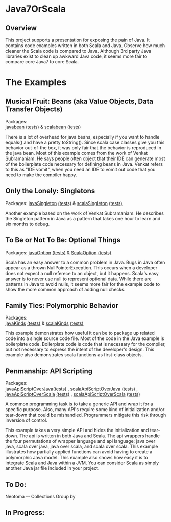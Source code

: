 Java7OrScala
============

Overview
--------
This project supports a presentation for exposing the pain of Java.  It contains code examples written in both Scala and Java.  Observe how much cleaner the Scala code is compared to Java.  Although 3rd party Java libraries exist to clean up awkward Java code, it seems more fair to compare core Java7 to core Scala.


The Examples
============

Musical Fruit:  Beans (aka Value Objects, Data Transfer Objects)
----------------------------------------------------------------

Packages:  
[javabean](https://github.com/tflander/Java7OrScala/tree/master/src/main/java/javabean)
[(tests)](https://github.com/tflander/Java7OrScala/tree/master/src/test/java/javabean)
& [scalabean](https://github.com/tflander/Java7OrScala/tree/master/src/main/scala/scalabean)
[(tests)](https://github.com/tflander/Java7OrScala/tree/master/src/test/scala/scalabean)


There is a lot of overhead for java beans, especially if you want to handle equals() and have a pretty toString().  Since scala case classes give you this behavior out-of-the box, it was only fair that the behavior is reproduced in the java bean.  Most of this example comes from the work of Venkat Subramaniam.  He says people often object that their IDE can generate most of the boilerplate code necessary for defining beans in Java.  Venkat refers to this as "IDE vomit", when you need an IDE to vomit out code that you need to make the compiler happy.

Only the Lonely:  Singletons
----------------------------

Packages:  [javaSingleton](https://github.com/tflander/Java7OrScala/tree/master/src/main/java/javaSingleton)
[(tests)](https://github.com/tflander/Java7OrScala/tree/master/src/test/java/javaSingleton)
& [scalaSingleton](https://github.com/tflander/Java7OrScala/tree/master/src/main/scala/scalaSingleton)
[(tests)](https://github.com/tflander/Java7OrScala/tree/master/src/test/scala/scalaSingleton)

Another example based on the work of Venkat Subramaniam.  He describes the Singleton pattern in Java as a pattern that takes one hour to learn and six months to debug.


To Be or Not To Be: Optional Things
-------------------------------------

Packages:  [javaOption](https://github.com/tflander/Java7OrScala/tree/master/src/main/scala/scalaOption) 
[(tests)](https://github.com/tflander/Java7OrScala/tree/master/src/test/java/javaOption)
& [ScalaOption](https://github.com/tflander/Java7OrScala/tree/master/src/main/scala/scalaOption)
[(tests)](https://github.com/tflander/Java7OrScala/tree/master/src/test/scala/scalaOption)

Scala has an easy answer to a common problem in Java.  Bugs in Java often appear as a thrown NullPointerException.  This occurs when a developer does not expect a null referece to an object, but it happens.  Scala's easy answer is to never use null to represent optional data.  While there are patterns in Java to avoid nulls, it seems more fair for the example code to show the more common approach of adding null checks.

Family Ties: Polymorphic Behavior
-----------------------------------

Packages:  
[javaKinds](https://github.com/tflander/Java7OrScala/tree/master/src/main/java/javaKinds) 
[(tests)](https://github.com/tflander/Java7OrScala/tree/master/src/test/java/javaKinds)
& [scalaKinds](https://github.com/tflander/Java7OrScala/tree/master/src/main/scala/scalaKinds)
[(tests)](https://github.com/tflander/Java7OrScala/tree/master/src/test/scala/scalaKinds)

This example demonstrates how useful it can be to package up related code into a single source code file.  Most of the code in the Java example is boilerplate code.  Boilerplate code is code that is necessary for the compiler, but not necessary to express the intent of the developer's design.  This example also demonstrates scala functions as first-class objects.

Penmanship: API Scripting
-------------------------

Packages:  
[javaApiScriptOverJava](https://github.com/tflander/Java7OrScala/tree/master/src/main/java/javaApiScriptOverJava)[(tests)](https://github.com/tflander/Java7OrScala/tree/master/src/test/java/javaApiScript)
, 
[scalaApiScriptOverJava](https://github.com/tflander/Java7OrScala/tree/master/src/main/scala/scalaApiScriptOverJava)
[(tests)](https://github.com/tflander/Java7OrScala/tree/master/src/test/scala/scalaApiScript)
, 
[javaApiScriptOverScala](https://github.com/tflander/Java7OrScala/tree/master/src/main/java/javaApiScriptOverScala)
[(tests)](https://github.com/tflander/Java7OrScala/tree/master/src/test/java/javaApiScript)
, 
[scalaApiScriptOverScala](https://github.com/tflander/Java7OrScala/tree/master/src/main/scala/scalaApiScriptOverScala)
[(tests)](https://github.com/tflander/Java7OrScala/tree/master/src/test/scala/scalaApiScript)

A common programming task is to take a generic API and wrap it for a specific purpose.  Also, many API's require some kind of initialization and/or tear-down that could be mishandled.  Programmers mitigate this risk through inversion of control.  

This example takes a very simple API and hides the initialization and tear-down.  The api is written in both Java and Scala.  The api wrappers handle the four permutations of wrapper language and api language; java over java, scala over java, java over scala, and scala over scala.  This example illustrates how partially applied functions can avoid having to create a polymorphic Java model.  This example also shows how easy it is to integrate Scala and Java within a JVM.  You can consider Scala as simply another Java jar file included in your project.


To Do:
------
  Neotoma -- Collections
  Group by

In Progress:
------------
  


